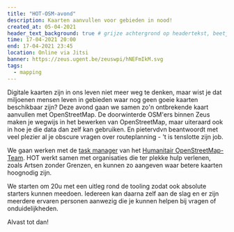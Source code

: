 ```yaml
---
title: "HOT-OSM-avond"
description: Kaarten aanvullen voor gebieden in nood!
created_at: 05-04-2021
header_text_background: true # grijze achtergrond op headertekst, beetje leesbaarder
time: 17-04-2021 20:00
end: 17-04-2021 23:45
location: Online via Jitsi
banner: https://zeus.ugent.be/zeuswpi/hNEFmIkM.svg
tags:
  - mapping
---
```



Digitale kaarten zijn in ons leven niet meer weg te denken, maar wist je dat miljoenen mensen leven in gebieden waar nog geen goeie kaarten beschikbaar zijn? Deze avond gaan we samen zo'n ontbrekende kaart aanvullen met OpenStreetMap. De doorwinterde OSM'ers binnen Zeus maken je wegwijs in het bewerken van OpenStreetMap, maar uiteraard ook in hoe je die data dan zelf kan gebruiken. En pietervdvn beantwoordt met veel plezier al je obscure vragen over routeplanning - 't is tenslotte zijn job.

We gaan werken met de [task manager](https://tasks.hotosm.org/) van het [Humanitair OpenStreetMap-Team](https://www.hotosm.org/). HOT werkt samen met organisaties die ter plekke hulp verlenen, zoals Artsen zonder Grenzen, en kunnen zo aangeven waar betere kaarten hoognodig zijn.

We starten om 20u met een uitleg rond de tooling zodat ook absolute starters kunnen meedoen. Iedereen kan daarna zelf aan de slag en er zijn meerdere ervaren personen aanwezig die je kunnen helpen bij vragen of onduidelijkheden.

Alvast tot dan!
